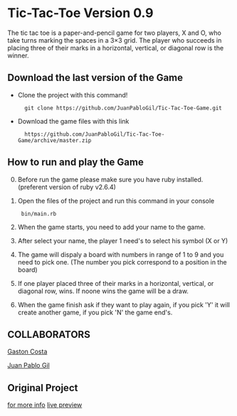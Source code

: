 # Tic-Tac-Toe Version 0.9

The tic tac toe is a paper-and-pencil game for two players, X and O, who take turns marking the spaces in a 3×3 grid. The player who succeeds in placing three of their marks in a horizontal, vertical, or diagonal row is the winner.
 

## Download the last version of the Game 

- Clone the project with this command! 

        git clone https://github.com/JuanPabloGil/Tic-Tac-Toe-Game.git
        
- Download the game files with this link

        https://github.com/JuanPabloGil/Tic-Tac-Toe-Game/archive/master.zip
        
       

## How to run and play the Game

0. Before run the game please make sure you have ruby installed. (preferent version of ruby v2.6.4)

1. Open the files of the project and run this command in your console

        bin/main.rb

2. When the game starts, you need to add your name to the game.


3. After select your name, the player 1 need's to select his symbol (X or Y)


4. The game will dispaly a board with numbers in range of  1 to 9 and you need to pick one. (The number you pick correspond to a position in the board)


5. If one player placed three of their marks in a horizontal, vertical, or diagonal row, wins. If noone wins the game will be a draw.


6. When the game finish ask if they want to play again, if you pick 'Y' it will create another game, if you pick 'N' the game end's.



## COLLABORATORS
[Gaston Costa](https://github.com/lhscar56)

[Juan Pablo Gil](https://github.com/JuanPabloGil)
       
          
## Original Project 
[for more info](https://www.theodinproject.com/courses/ruby-programming/lessons/oop)
[live preview](https://github.com/JuanPabloGil/Tic-Tac-Toe-Game)

